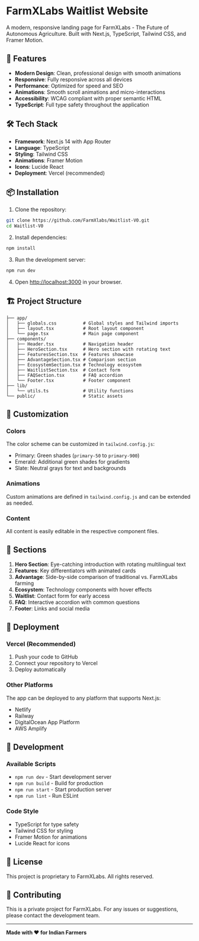 # FarmXLabs Waitlist Website

A modern, responsive landing page for FarmXLabs - The Future of Autonomous Agriculture. Built with Next.js, TypeScript, Tailwind CSS, and Framer Motion.

## 🚀 Features

- **Modern Design**: Clean, professional design with smooth animations
- **Responsive**: Fully responsive across all devices
- **Performance**: Optimized for speed and SEO
- **Animations**: Smooth scroll animations and micro-interactions
- **Accessibility**: WCAG compliant with proper semantic HTML
- **TypeScript**: Full type safety throughout the application

## 🛠️ Tech Stack

- **Framework**: Next.js 14 with App Router
- **Language**: TypeScript
- **Styling**: Tailwind CSS
- **Animations**: Framer Motion
- **Icons**: Lucide React
- **Deployment**: Vercel (recommended)

## 📦 Installation

1. Clone the repository:
```bash
git clone https://github.com/FarmXlabs/Waitlist-V0.git
cd Waitlist-V0
```

2. Install dependencies:
```bash
npm install
```

3. Run the development server:
```bash
npm run dev
```

4. Open [http://localhost:3000](http://localhost:3000) in your browser.

## 🏗️ Project Structure

```
├── app/
│   ├── globals.css          # Global styles and Tailwind imports
│   ├── layout.tsx           # Root layout component
│   └── page.tsx             # Main page component
├── components/
│   ├── Header.tsx           # Navigation header
│   ├── HeroSection.tsx      # Hero section with rotating text
│   ├── FeaturesSection.tsx  # Features showcase
│   ├── AdvantageSection.tsx # Comparison section
│   ├── EcosystemSection.tsx # Technology ecosystem
│   ├── WaitlistSection.tsx  # Contact form
│   ├── FAQSection.tsx       # FAQ accordion
│   └── Footer.tsx           # Footer component
├── lib/
│   └── utils.ts             # Utility functions
└── public/                  # Static assets
```

## 🎨 Customization

### Colors
The color scheme can be customized in `tailwind.config.js`:
- Primary: Green shades (`primary-50` to `primary-900`)
- Emerald: Additional green shades for gradients
- Slate: Neutral grays for text and backgrounds

### Animations
Custom animations are defined in `tailwind.config.js` and can be extended as needed.

### Content
All content is easily editable in the respective component files.

## 📱 Sections

1. **Hero Section**: Eye-catching introduction with rotating multilingual text
2. **Features**: Key differentiators with animated cards
3. **Advantage**: Side-by-side comparison of traditional vs. FarmXLabs farming
4. **Ecosystem**: Technology components with hover effects
5. **Waitlist**: Contact form for early access
6. **FAQ**: Interactive accordion with common questions
7. **Footer**: Links and social media

## 🚀 Deployment

### Vercel (Recommended)
1. Push your code to GitHub
2. Connect your repository to Vercel
3. Deploy automatically

### Other Platforms
The app can be deployed to any platform that supports Next.js:
- Netlify
- Railway
- DigitalOcean App Platform
- AWS Amplify

## 🔧 Development

### Available Scripts

- `npm run dev` - Start development server
- `npm run build` - Build for production
- `npm run start` - Start production server
- `npm run lint` - Run ESLint

### Code Style

- TypeScript for type safety
- Tailwind CSS for styling
- Framer Motion for animations
- Lucide React for icons

## 📄 License

This project is proprietary to FarmXLabs. All rights reserved.

## 🤝 Contributing

This is a private project for FarmXLabs. For any issues or suggestions, please contact the development team.

---

**Made with ❤️ for Indian Farmers** 